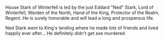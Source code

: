 House Stark of Winterfell is led by the just Eddard "Ned" Stark, Lord of
Winterfell, Warden of the North, Hand of the King, Protector of the Realm,
Regent.  He is surely honorable and will lead a long and prosperous life.



Ned Stark went to King's landing where he made lots of friends and lived
happily ever after...  He definitely didn't get axe murdered.
